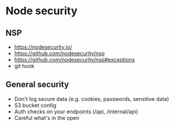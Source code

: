 # Node security

## NSP

- https://nodesecurity.io/
- https://github.com/nodesecurity/nsp
- https://github.com/nodesecurity/nsp#exceptions
- git hook

## General security

- Don't log secure data (e.g. cookies, passwords, sensitive data)
- S3 bucket config
- Auth checks on your endpoints (/api, /internal/api)
- Careful what's in the open
